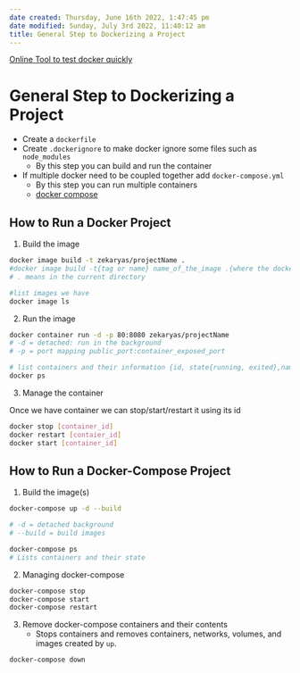 ```yaml
---
date created: Thursday, June 16th 2022, 1:47:45 pm
date modified: Sunday, July 3rd 2022, 11:40:12 am
title: General Step to Dockerizing a Project
---
```


[Online Tool to test docker quickly](https://labs.play-with-docker.com/)

# General Step to Dockerizing a Project

- Create a `dockerfile`
- Create `.dockerignore` to make docker ignore some files such as `node_modules`
	- By this step you can build and run the container
- If multiple docker need to be coupled together add `docker-compose.yml`
	- By this step you can run multiple containers
	- [docker compose](Containerization/Docker/docker%20compose.md)

## How to Run a Docker Project

1. Build the image

```bash
docker image build -t zekaryas/projectName .
#docker image build -t{tag or name} name_of_the_image .{where the dockerfile is}
# . means in the current directory
```

```bash
#list images we have
docker image ls
```

2.  Run the image

```bash
docker container run -d -p 80:8080 zekaryas/projectName
# -d = detached: run in the background
# -p = port mapping public_port:container_exposed_port
```

```bash
# list containers and their information {id, state{running, exited},name}
docker ps
```

3. Manage the container

Once we have container we can stop/start/restart it using its id

```bash
docker stop [container_id]
docker restart [contaier_id]
docker start [container_id]
```

## How to Run a Docker-Compose Project

1. Build the image(s)

```bash
docker-compose up -d --build

# -d = detached background
# --build = build images
```

```bash
docker-compose ps
# Lists containers and their state 
```

2.  Managing docker-compose

```bash
docker-compose stop
docker-compose start
docker-compose restart
```

3. Remove docker-compose containers and their contents
	-  Stops containers and removes containers, networks, volumes, and images created by `up`.

```bash
docker-compose down
```
